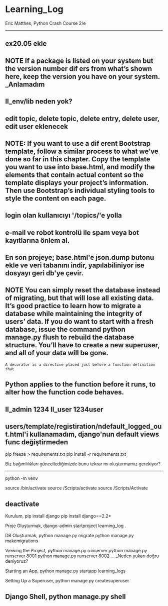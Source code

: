 # Learning_Log
Eric Matthes, Python Crash Course 2/e

--------
ex20.05 ekle
--------
NOTE
If a package is listed on your system but the version number dif ers from what’s
shown here, keep the version you have on your system.
_Anlamadım
--------
ll_env/lib neden yok?
--------
edit topic, delete topic, delete entry, delete user, edit user eklenecek
--------
NOTE:
If you want to use a dif erent Bootstrap template, follow a similar process to
what we’ve done so far in this chapter. Copy the template you want to use into
base.html, and modify the elements that contain actual content so the template
displays your project’s information. Then use Bootstrap’s individual styling 
tools to style the content on each page.
--------
login olan kullanıcıyı '/topics/'e yolla
--------
e-mail ve robot kontrolü ile spam veya bot kayıtlarına önlem al.
--------
En son projeye; base.html'e json.dump butonu ekle ve veri tabanını indir, 
yapılabiliniyor ise dosyayı geri db'ye çevir.
--------
NOTE
You can simply reset the database instead of migrating, but that will lose all
existing data. It’s good practice to learn how to migrate a database while
maintaining the integrity of users’ data. If you do want to start with a fresh
database, issue the command python manage.py flush to rebuild the database
structure. You’ll have to create a new superuser, and all of your data will be
gone.
--------
    A decorator is a directive placed just before a function definition that 
Python applies to the function before it runs, to alter how the function code 
behaves. 
--------
ll_admin 1234
ll_user 1234user
--------
users/template/registiration/ndefault_logged_out.html'i kullanamadım, django'nun
    default views func değiştirmeden
---------
pip freeze > requirements.txt
pip install -r requirements.txt

Biz bağımlılıkları güncellediğimizde bunu tekrar mı oluşturmamız gerekiyor?

---------
python<version> -m venv <virtual-environment-name>

source <virtual-environment-name>/bin/activate
source <virtual-environment-name>/Scripts/activate
source <virtual-environment-name>/Scripts/Activate

deactivate
---------
Kurulum,
 pip install django
 pip install django==2.2*

Proje Oluşturmak,
 django-admin startproject learning_log .

DB Oluşturmak,
 python manage.py migrate
 python manage.py makemigrations

Viewing the Project,
 python manage.py runserver
 python manage.py runserver 8001
 python manage.py runserver 8002
 ... _Neden yukarı doğru deniyoruz?

Starting an App,
 python manage.py startapp learning_logs

Setting Up a Superuser,
 python manage.py createsuperuser

Django Shell,
 python manage.py shell
----------------------------------